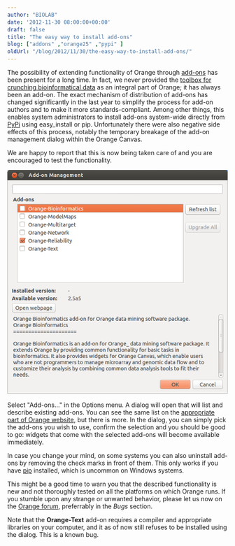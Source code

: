 ```yaml
---
author: "BIOLAB"
date: '2012-11-30 08:00:00+00:00'
draft: false
title: "The easy way to install add-ons"
blog: ["addons" ,"orange25" ,"pypi" ]
oldUrl: "/blog/2012/11/30/the-easy-way-to-install-add-ons/"
---
```


The possibility of extending functionality of Orange through [add-ons](http://orange.biolab.si/addons/) has been present for a long time. In fact, we never provided the [toolbox for crunching bioinformatical data](http://orange-bioinformatics.readthedocs.org/en/latest/) as an integral part of Orange; it has always been an add-on. The exact mechanism of distribution of add-ons has changed significantly in the last year to simplify the process for add-on authors and to make it more standards-compliant. Among other things, this enables system administrators to install add-ons system-wide directly from [PyPi](http://pypi.python.org/pypi?%3Aaction=search&term=orange&submit=search) using easy_install or pip. Unfortunately there were also negative side effects of this process, notably the temporary breakage of the add-on management dialog within the Orange Canvas.

We are happy to report that this is now being taken care of and you are encouraged to test the functionality.

![](orange-addons-dialog.png__1000x1000_q95.png)


Select "Add-ons..." in the Options menu. A dialog will open that will list and describe existing add-ons. You can see the same list on the [appropriate part of Orange website](http://orange.biolab.si/addons/), but there is more. In the dialog, you can simply pick the add-ons you wish to use, confirm the selection and you should be good to go: widgets that come with the selected add-ons will become available immediately.

In case you change your mind, on some systems you can also uninstall add-ons by removing the check marks in front of them. This only works if you have [pip](http://pypi.python.org/pypi/pip) installed, which is uncommon on Windows systems.

This might be a good time to warn you that the described functionality is new and not thoroughly tested on all the platforms on which Orange runs. If you stumble upon any strange or unwanted behavior, please let us now on the [Orange forum](http://orange.biolab.si/forum/), preferrably in the _Bugs_ section.

Note that the **Orange-Text** add-on requires a compiler and appropriate libraries on your computer, and it as of now still refuses to be installed using the dialog. This is a known bug.
